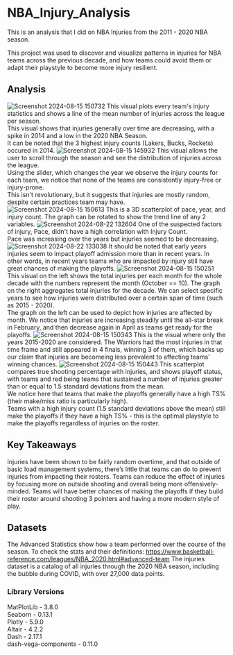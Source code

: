 # NBA_Injury_Analysis
This is an analysis that I did on NBA Injuries from the 2011 - 2020 NBA season.

This project was used to discover and visualize patterns in injuries for NBA teams across the previous decade, and how teams could avoid them or adapt their playstyle to become more injury resilient.

## Analysis
![Screenshot 2024-08-15 150732](https://github.com/user-attachments/assets/d0e3f0de-4eb9-42c6-acbd-3d27c9cb8364)
This visual plots every team's injury statistics and shows a line of the mean number of injuries across the league per season.\
This visual shows that injuries generally over time are decreasing, with a spike in 2014 and a low in the 2020 NBA Season. \
It can be noted that the 3 highest injury counts (Lakers, Bucks, Rockets) occured in 2014.
![Screenshot 2024-08-15 145932](https://github.com/user-attachments/assets/b29be0ff-047d-4742-b6b7-4616fed87b76)
This visual allows the user to scroll through the season and see the distribution of injuries across the league. \
Using the slider, which changes the year we observe the injury counts for each team, we notice that none of the teams are consistently injury-free or injury-prone. \
This isn't revolutionary, but it suggests that injuries are mostly random, despite certain practices team may have. \
![Screenshot 2024-08-15 150613](https://github.com/user-attachments/assets/6fa112cb-4b96-4f89-9d9a-12113c0fa429)
This is a 3D scatterplot of pace, year, and injury count. The graph can be rotated to show the trend line of any 2 variables. 
![Screenshot 2024-08-22 132604](https://github.com/user-attachments/assets/f43bbf12-16a7-4e14-8841-d0417b28a94f)
One of the suspected factors of injury, Pace, didn't have a high correlation with Injury Count. \
Pace was increasing over the years but injuries seemed to be decreasing.
![Screenshot 2024-08-22 133038](https://github.com/user-attachments/assets/537760ca-5ff0-474d-8e84-a9e22de08a5f)
It should be noted that early years injuries seem to impact playoff admission more than in recent years. In other words, in recent years teams who are impacted by injury still have great chances of making the playoffs.
![Screenshot 2024-08-15 150251](https://github.com/user-attachments/assets/67bb5e92-7640-4be1-9ae3-bcb00373b0a4)
This visual on the left shows the total injuries per each month for the whole decade with the numbers represent the month (October == 10). The graph on the right aggregates total injuries for the decade. We can select specific years to see how injuries were distributed over a certain span of time (such as 2015 - 2020). \
The graph on the left can be used to depict how injuries are affected by month. We notice that injuries are increasing steadily until the all-star break in February, and then decrease again in April as teams get ready for the playoffs.
![Screenshot 2024-08-15 150343](https://github.com/user-attachments/assets/dafedcb0-0ba3-4bdf-a131-0ff8b3f29ebf)
This is the visual where only the years 2015-2020 are considered. The Warriors had the most injuries in that time frame and still appeared in 4 finals, winning 3 of them, which backs up our claim that injuries are becomeing less prevalent to affecting teams' winning chances.
![Screenshot 2024-08-15 150443](https://github.com/user-attachments/assets/f45263f7-0bcd-4f49-86db-7b072025bb84)
This scatterplot compares true shooting percentage with injuries, and shows playoff status, with teams and red being teams that sustained a number of injuries greater than or equal to 1.5 standard deviations from the mean. \
We notice here that teams that make the playoffs generally have a high TS% (their make/miss ratio is particularly high). \
Teams with a high injury count (1.5 standard deviations above the mean) still make the playoffs if they have a high TS% - this is the optimal playstyle to make the playoffs regardless of injuries on the roster.

## Key Takeaways
Injuries have been shown to be fairly random overtime, and that outside of basic load management systems, there’s little that teams can do to prevent injuries from impacting their rosters.
Teams can reduce the effect of injuries by focusing more on outside shooting and overall being more offensively-minded.
Teams will have better chances of making the playoffs if they build their roster around shooting 3 pointers and having a more modern style of play.

## Datasets
The Advanced Statistics show how a team performed over the course of the season.
To check the stats and their definitions:
https://www.basketball-reference.com/leagues/NBA_2020.html#advanced-team
The injuries dataset is a catalog of all injuries through the 2020 NBA season, including the bubble during COVID, with over 27,000 data points.

### Library Versions
MatPlotLib - 3.8.0 \
Seaborn - 0.13.1 \
Plotly - 5.9.0 \
Altair - 4.2.2 \
Dash - 2.17.1 \
dash-vega-components - 0.11.0
